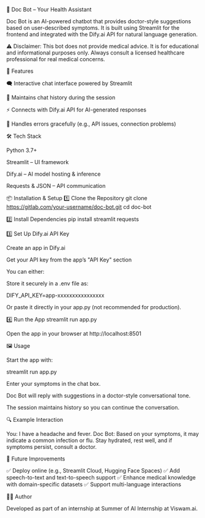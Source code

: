 🤖 Doc Bot – Your Health Assistant

Doc Bot is an AI-powered chatbot that provides doctor-style suggestions based on user-described symptoms.
It is built using Streamlit for the frontend and integrated with the Dify.ai API for natural language generation.

⚠️ Disclaimer: This bot does not provide medical advice. It is for educational and informational purposes only. Always consult a licensed healthcare professional for real medical concerns.

🚀 Features

🗨️ Interactive chat interface powered by Streamlit

💬 Maintains chat history during the session

⚡ Connects with Dify.ai API for AI-generated responses

🛑 Handles errors gracefully (e.g., API issues, connection problems)

🛠️ Tech Stack

Python 3.7+

Streamlit – UI framework

Dify.ai – AI model hosting & inference

Requests & JSON – API communication

📦 Installation & Setup
1️⃣ Clone the Repository
git clone https://gitlab.com/your-username/doc-bot.git
cd doc-bot

2️⃣ Install Dependencies
pip install streamlit requests

3️⃣ Set Up Dify.ai API Key

Create an app in Dify.ai

Get your API key from the app’s "API Key" section

You can either:

Store it securely in a .env file as:

DIFY_API_KEY=app-xxxxxxxxxxxxxxxx


Or paste it directly in your app.py (not recommended for production).

4️⃣ Run the App
streamlit run app.py


Open the app in your browser at http://localhost:8501

🖼️ Usage

Start the app with:

streamlit run app.py


Enter your symptoms in the chat box.

Doc Bot will reply with suggestions in a doctor-style conversational tone.

The session maintains history so you can continue the conversation.

🔍 Example Interaction

You: I have a headache and fever.
Doc Bot: Based on your symptoms, it may indicate a common infection or flu. Stay hydrated, rest well, and if symptoms persist, consult a doctor.

📌 Future Improvements

✅ Deploy online (e.g., Streamlit Cloud, Hugging Face Spaces)
✅ Add speech-to-text and text-to-speech support
✅ Enhance medical knowledge with domain-specific datasets
✅ Support multi-language interactions

👨‍💻 Author

Developed as part of an internship at Summer of AI Internship at Viswam.ai.
